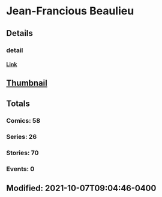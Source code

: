 # Jean-Francious  Beaulieu 
## Details
### detail
#### [Link](http://marvel.com/comics/creators/13679/jean-francious_beaulieu?utm_campaign=apiRef&utm_source=225578a89fc76f3d20fbffda5d17a88d)
## [Thumbnail](http://i.annihil.us/u/prod/marvel/i/mg/b/40/image_not_available.jpg)
## Totals
### Comics: 58
### Series: 26
### Stories: 70
### Events: 0
## Modified: 2021-10-07T09:04:46-0400